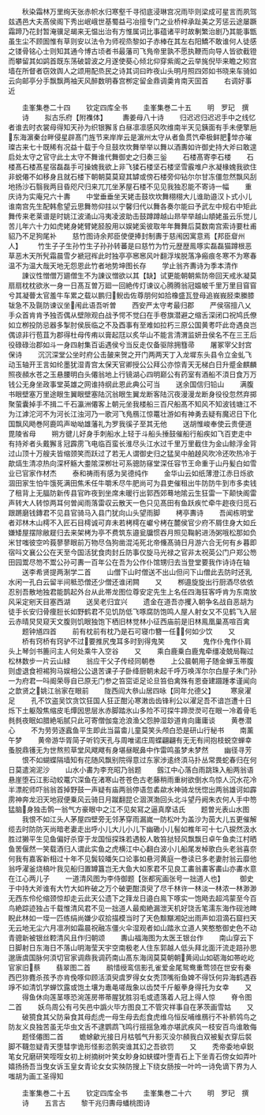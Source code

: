 <!-- { "loadSidebar": true } -->
　　秋染霜林万里绚天张赤帜水归寒壑千寻彻底浸琳宫况雨毕则梁成可星言而夙驾兹遇邑大夫髙侯阁下秀出岷峨世基蜀益弓冶擅专门之业桥梓承趾美之芳惩云途屡蹶霜蹄乃花封暂淹骥足朅来无愠出治有方惟属词比事蕴诸平时故剸繁治剧乃其能事甑虽生尘不顾圄惟有草则安以法令为师视烝黎如子赤棒在其左右阳鱎不敢谁何人徒感之镂骨铭心士则知其通今博古顷者书最藩司飞鳬帝里孰不愿执鞭而向导人皆欲截镫而攀留其如鹢首既东荡破碧波之月遂使葵心倾北仰穿紫阁之云举旄倪毕来瞻之矧宫墙在所督者窃效舆人之颂用配烝民之诗其词曰昨夜山头明月照四郊如书晓来车骑如云向邮亭分手飘飘两袖天风醉数明春宫栁定留金鼎调羮肯南天囬首
　　右调好事近




　　圭峯集巻二十四
　　钦定四库全书
　　圭峯集巻二十五
　　明　罗玘　撰
　　诗
　　拟古乐府【附襍体】
　　夀姜母八十诗
　　归迟迟归迟迟手中之线忆者谁去时衣裳母得知天孙为织银獬豸白昼凛凛感风吹维南半天见銕面有手未便擎巵东海濵秦台畔侵星辟髙门旌节来岸岸云是濵州太守从者鱼贯饩牵极鲜肥斚亦璀璨古来七十既稀有况益十载于今旦鼓坎坎舞举举以舞以酒夀如许御史持大斧曰敢遑启处太守之官守此土太守不舞谁代舞御史之归奏三釡
　　石楼髙寄李石楼
　　石楼髙石楼髙星宿磊磊手可操媿我欲上非飞猱石楼坚石楼坚雪霰堆户氷凝椽媿我欲住非蜕僊不如移身且就石楼下朝朝莫莫窥其罅或傍石楼旁仰钻尔尔甘冻僵忽然飘风刮地扬沙石翳我两目昏咫尺归来兀兀坐茅屋石楼不见见我独忍能不寄诗一幅
　　重庆诗为实庵兄六十夀
　　中堂垂垂坐天姥击鼓坎坎舞栩栩大儿谁助邉汉卜式小儿谁南宫先生配韩愈望云思舞笏仰拄以宁馨归代以舞各奏尔能曰予武左中规右中矩此舞传来老莱谱是时姚江波涌山冯夷凌波助击鼓蹲蹲越山昻举举越山頫姥虽云乐觉儿苦儿年六十力如虎姥身姥臂姥胫股用以娱姥奚彼取年年舞舞后莫数南宫索诗要杜甫貂乃不足狗尾补
　　慈竹图诗余邦臣使便捧封制夀于慈闱因寓意焉【邦臣睂州人】
　　竹生子子生孙竹生子孙孙转蕃是曰慈竹为竹元歴歴鳯啄实磊磊猫蹲根恶草恶木天所髠霜晨雪夕褫冠裈此时独亭亭窸窸风叶翻浮埃脱落净瘢痕冬寒不为寒春温不为温大哉天地无怨恩此竹者地势坤图长存
　　学止翁齐夀诗为季本清作
　　諌议性憎僧万廽僧生不为諌议憎欲以其【缺】试更能朝朝紫防帝回天戒氷凝莫扇扇枕枕欲氷一身一日髙互曽万廻一回絶传灯谏议心腾腾翁冠媪帔千里万里目窅窅兮其凝瞢太官羞牛车累之载以鹏归鲵齿佐尊朋何如拾橡盛瓦登母追峩峩胫束縢膝韨急不及毾防谏议坐闱此语吾听曽
　　西安严太守考最归郡
　　严侯宿擅八乂手众首肯肯予独否偶从壁隙观白战予愕不觉臼在手卷旗潜避之缩舌深闭口祝鸠氏僚如立栁投防忌器多掣肘侯辰临之不及酉事有至难如拉朽三原公国黄耉吓此竒遇良岂偶谅非行苞苴为郡得杜母传痏以膏起尫以炙华山不能言清渭监妍丑侯名不在三王后役碌碌治郡如斗一身四射集百诟遇侯兮当反走仅备驱除拥篲帚
　　屠冢宰父封宫保诗
　　沉沉深堂公坐时府公击皷来贺之开门两两天丁入龙墀东头县令立金虬飞动玉轴开王言如纶墨犹湿青宫太保天官卿授公公拜公亦惊青天无梯白日升蹙金麒麟照夜頳水苍之玉悬腰明白头僊翁地上行镜湖心四明巅公有药室有酒船不湏日食万万钱公无身坐政事堂英雄之网谁持纲此恩此典公可当
　　送余国信归铅山
　　满腹书眼壁塞万里途眼生翼眼壁塞陆沉翁眼生翼龙断客陆沉夜漫漫龙断身役役忽然弃掷聚萤囊掉手不揖二千石瀛洲僊客上朝元坐我楼船三百尺船髙不知风不知波钱塘江不为江滹沱河不为河长江浊河乃一歌河飞鳬鴈江惊鼍壮游如有神勇去疑有魔迟日下化国飘风飏巻阿鹿鸣声呦呦雄藩礼为罗我徯子至其无他
　　送胡惟峻奉使云贵便道毘陵省母
　　朔方徤儿好身手刺船水上轻于斗船头捶鼓催船行船疾如飞百吏走中有持斧者头戴獬豸冠霹雳飞电临百蛮长淮尽头江水过千里万里截住为金山鲸浮金背过山顶十万艘夫皆缩颈笑而跃过了若无人谓御史归之猛吴中舶趠风吹冷还吹热冷于歊熇生清凉热向深杯觞大耋隂深栁壮可系骢防窱堂深任容节王命重于山丹髪白如雪业已官家作材杰
　　泰和祷雨有感为吴德纯作
　　金华山云如纸薄澄江赤日烁欲涸田家生怕牛饿死满田焦禾任牛嚼禾尽牛肥尚可为县吏催租出牛防防牛到市多卖钱了租背上无腷防新传县官昨夜到坐席未暖行出郭西郊蓦地隂云生狂雷一下颠快阁雷声转大人转惊两耳何曽闻雨落雷収云散天一色只见髙田有鱼跃疾忙牵牛趂夜归觅石跟蹡磨钱鏄君不见县官骑马入县门犹向山头望雨脚
　　栲亭夀诗
　　吾闻栋明堂者邓林木山樗不入匠石目樗诚可弃未若栲樗在巘兮栲在麓侯官少府不屑住身大如丘嫌矮屋摆除敝屣归去来架栲为亭不费筑东邉瓮牖惯吞月照见鞠躬进汤粥哦松那如负米甘嗤彼空吟莪蓼蓼眼前万物尽刍狗凿混沌死北帝儵髙骑日月游六合无何有乡暮即宿呌文襄公公在天至今国活犹食肉封丘防事仅旋马光禄之官非太祝英公门户郑公笏田园鬻尽笏不鬻公孙可夀一百年公在吾为公作仆馆甥归去当登堂要我作诗诗在轴
　　送李希贤提两淛学二首
　　山僧下山时僧送不出山但问下山僧此去防时还乳水闲一孔白云留半间秪恐僧还少僧还谁闭闗
　　又
　　栁邉旋旋出行厨酒尽依依忍别吾散地独君能鹊起外台从此帯龙图位尊安定先生上名任四海狂客呼肯为东南放风采定剜天目塞西湖
　　送吴老归宜兴
　　遗金在道吾亦攫入朝争名战自恶胡为徒手长安归骨痩脰长如野鹤君不见饥防低飞啄腐防饱鸣人屋人射女又不见鹤飞入层云赤晴炅炅窥天文腹则饥眼独饱下栖旧林觉林小征西庙前是旧林鳯凰巢髙喧百禽
　　题钟馗四首
　　前有枕前有枕乃是石可寝巾簪一任何如少饮
　　又
　　桥有窍桥有窍驴不过要推尻曳耳多时到得鬼笑
　　又
　　鬼作仆鬼作仆肩头上琴剑书簏问主人何处乘牛入空谷
　　又
　　乘白鹿乗白鹿鬼牵缰凌兢局鞠过松林数步一片云山緑
　　翁应干父子传经同朝巻
　　上公晨朝用子随金蝉玉帯腹则虚退食袒裼狗马娱相公公退苦课子子卧绛厨朝未起千呼万唤浑尔尔白屋子朱门孙一为府君一呌阍荣辱自已原无门参之笞窋讵足论旦笞伯禽殊有恩奋建蹑踵孝谨闻向之歆贤之姚江翁家在眼前
　　陇西阎大叅山居四咏【同年允德父】
　　寒泉濯足
　　孔不饮盗吴饮贪饮狂国人狂正酣沁寒潄齿齿锋利公以濯足吾不谙岂遭十日烁下土躯殻焦缩皮毛燂因思层氷赤脚踏氷山多险不可探牛蹄濙濙可在眼一冷着骨毛毵毵夜眠如腊絶垢腻只此可寄僧伽龛沧浪渔父怨肿湿玅道肯向庸庸谈
　　黄巻潜心
　　不为劳劳逐蠧鱼平生即此当菑畬儿童莫笑头颅白恐是研山行秘书
　　南薰午梦
　　黄帝游华胥简子听钧天孔与周唯诺庄周蝶翩翩有无无有间抱枝蜕空蝉幸蚤脱鼎镬无为世熬煎草堂风飕飕有身堪昼眠鼻中作雷鸣虽梦未梦然
　　幽径寻芳
　　恨不如蝴蝶隔墙知有花随风飘别院得意过东家渉逺终湏马扑丛常畏蛇春归在何日莫遣涴泥沙
　　山水小畵为李充昭乃翁题
　　劔江中心落白雨跳珠入船两翁语悬崖堕石江影动蛟鼍穴深鱼在渚寒山苍苍色古老藤稍雨重树欲倒水鸟惊人沉水花冷半漂舵师吓翁翁首掉野鼓一声疑有庙两翁停语忽砉歘水神骑龙恍惚出两翁雄诃如霹雳神奔龙汨天地寂便乗风云骑日月蹴翻昆仑涸溟渤回头北斗望丹阙朱衣何人手中笏猛脑身独击鹘一翁气方豪眼中之江不见矣冩之逼真摩诘氏
　　题曽光表山水图
　　我恨不如江头人茅屋四壁旁无邻茅穿雨漏嵗一防松叶为盖沙为茵大儿五更催解缆去时防防天尚暗老妻走出呼小儿大儿小儿下幽磡小儿髻如椎年可十七八捩然汲水胜过獭平生见鱼偏好杀穿于龙国恒探珠若遇鲛人敢笞挞轻风飘飘日卓午鱼卖江村晒鱼罟偃然一笑载酒归人谓此实鱼之虎横江中心翻白波小儿船尾发棹歌白头老翁喜奈何我有嘉客新相过十年不见鬓较皤矢口论事如悬河黄庭一巻读已多老妻肘翁云靡他翁呼濯釜烧槁叶我见船归置罇簋岂无大鱼大如豕君不见良工畵翁畵客畵山亦畵水意在江心两儿子
　　一道清风图为李侍御题【张都宪画张号一拙道人也】
　　御史于中持大斧谁有大竹大如杵破之万个破更酣湏臾了尽千林许一林淡一林浓一林渺渺无西东伶伦缩颈惊却走云此天公遗下之箨龙日邉白鳯下啄实一饱飏去超鸿蒙至今百鸟絶踪迹独占千载惟清风君不见一拙道人最痴絶漏泄天机好饶舌笔濡东海作砚池睥睨此林如一垤一匹练绢尚嫌少収拾描模当时了天色黭黮湘妃出雨声如泪滴石窟扫天无云地无尘六月凛冽如霜晨祝融冻僵火伞湿观者如山踏氷立道人笑憨憨御史色不动青骢新被银丝鞚清风且作归朝颂
　　夀山福海图为太医王银台作
　　南山穿云下日脚射日东海日不落山明海莹天宇空南极老人住东郭越人低头拜北面汗流走踣孙思邈唐虞国脉何湏切官家调鼎我调药南山髙东海阔莫莫朝朝黄闼山如砺海如帯屹屹官家旧蔡
　　翡翠图二首
　　鹝惜绶鸾信影孔雀爱金尾鸳鸯重莺领在世安有秦西巴狝麑杀孩予亦肯俛啄仰顾活湏臾虞罗得女女秃顶嘴衔鱼婢不得饫何异海鹤遇吞竫不如清饥学蝉饮露或饱土壤为鼃黾嗟哉象以齿焚千斤躯拳身得托为女幸
　　又
　　得鱼休向莲茎啄恐涴莲房帯蒂腥犹胜羽毛或遗落着人冠上得人惊
　　脊令图二首
　　妖鸟周公有弓矢邑中譌火毕方图良工不管灾祥事自在茅茨画雪姑
　　又
　　破獍食其父防枭食其母彪虎一母生母去彪食虎维乌恒反哺维鴈行不补鹡鸰鸟之防友义良独苦虽无华虫文舌不逮鹦鹉飞鸣行揺揺急难亦堪武疾风一枝安百鸟谁敢侮
　　题怪僊图二首
　　蟾蜍龡光接日月枯瓠气升影灭没尔頳我白双被髪衣穿后裻脚不韈忽疑青天堕彗孛诡形怪影恣鹘突谁其幻之吾欲罚
　　又
　　秃帝委地卓鋭笔女兄磨研笑咥咥女初上树摘树叶笑女眇身如蛱蝶叶堕青石上下坐青石傍女如弄叶嬉扬扬吾当曳女诉玉皇女青论女女实殃防搜上下绕女肠按一叶吟一诗免谪下界为人嗤胡为画工圣得知







　　圭峯集巻二十五
　　钦定四库全书
　　圭峯集巻二十六
　　明　罗玘　撰
　　诗
　　五言古
　　黎干兆归夀母蟠桃图诗

